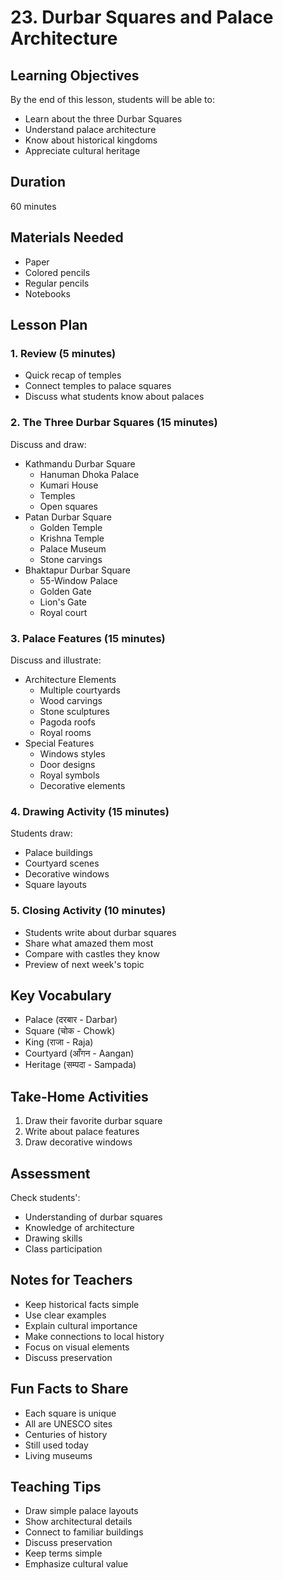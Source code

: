 # 23. Durbar Squares and Palace Architecture

## Learning Objectives

By the end of this lesson, students will be able to:

- Learn about the three Durbar Squares
- Understand palace architecture
- Know about historical kingdoms
- Appreciate cultural heritage

## Duration

60 minutes

## Materials Needed

- Paper
- Colored pencils
- Regular pencils
- Notebooks

## Lesson Plan

### 1. Review (5 minutes)

- Quick recap of temples
- Connect temples to palace squares
- Discuss what students know about palaces

### 2. The Three Durbar Squares (15 minutes)

Discuss and draw:

- Kathmandu Durbar Square
    - Hanuman Dhoka Palace
    - Kumari House
    - Temples
    - Open squares
- Patan Durbar Square
    - Golden Temple
    - Krishna Temple
    - Palace Museum
    - Stone carvings
- Bhaktapur Durbar Square
    - 55-Window Palace
    - Golden Gate
    - Lion's Gate
    - Royal court

### 3. Palace Features (15 minutes)

Discuss and illustrate:

- Architecture Elements
    - Multiple courtyards
    - Wood carvings
    - Stone sculptures
    - Pagoda roofs
    - Royal rooms
- Special Features
    - Windows styles
    - Door designs
    - Royal symbols
    - Decorative elements

### 4. Drawing Activity (15 minutes)

Students draw:

- Palace buildings
- Courtyard scenes
- Decorative windows
- Square layouts

### 5. Closing Activity (10 minutes)

- Students write about durbar squares
- Share what amazed them most
- Compare with castles they know
- Preview of next week's topic

## Key Vocabulary

- Palace (दरबार - Darbar)
- Square (चोक - Chowk)
- King (राजा - Raja)
- Courtyard (आँगन - Aangan)
- Heritage (सम्पदा - Sampada)

## Take-Home Activities

1. Draw their favorite durbar square
2. Write about palace features
3. Draw decorative windows

## Assessment

Check students':

- Understanding of durbar squares
- Knowledge of architecture
- Drawing skills
- Class participation

## Notes for Teachers

- Keep historical facts simple
- Use clear examples
- Explain cultural importance
- Make connections to local history
- Focus on visual elements
- Discuss preservation

## Fun Facts to Share

- Each square is unique
- All are UNESCO sites
- Centuries of history
- Still used today
- Living museums

## Teaching Tips

- Draw simple palace layouts
- Show architectural details
- Connect to familiar buildings
- Discuss preservation
- Keep terms simple
- Emphasize cultural value